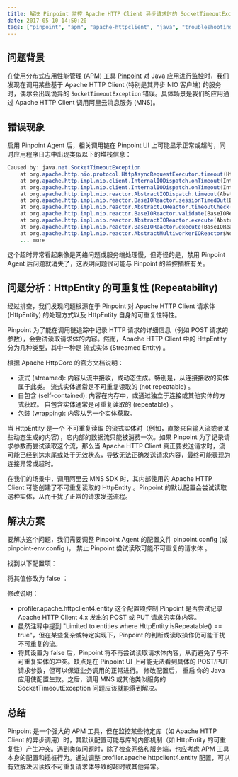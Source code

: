 ```yaml
---
title: 解决 Pinpoint 监控 Apache HTTP Client 异步请求时的 SocketTimeoutException 问题
date: 2017-05-10 14:50:20
tags: ["pinpoint", "apm", "apache-httpclient", "java", "troubleshooting", "mns"]
---
```


## 问题背景

在使用分布式应用性能管理 (APM) 工具 [Pinpoint](https://github.com/pinpoint-apm/pinpoint) 对 Java 应用进行监控时，我们发现在调用某些基于 Apache HTTP Client (特别是其异步 NIO 客户端) 的服务时，偶尔会出现诡异的 `SocketTimeoutException` 错误。具体场景是我们的应用通过 Apache HTTP Client 调用阿里云消息服务 (MNS)。

## 错误现象

启用 Pinpoint Agent 后，相关调用链在 Pinpoint UI 上可能显示正常或超时，同时应用程序日志中出现类似以下的堆栈信息：

```java
Caused by: java.net.SocketTimeoutException
	at org.apache.http.nio.protocol.HttpAsyncRequestExecutor.timeout(HttpAsyncRequestExecutor.java:351)
	at org.apache.http.impl.nio.client.InternalIODispatch.onTimeout(InternalIODispatch.java:92)
	at org.apache.http.impl.nio.client.InternalIODispatch.onTimeout(InternalIODispatch.java:39)
	at org.apache.http.impl.nio.reactor.AbstractIODispatch.timeout(AbstractIODispatch.java:177)
	at org.apache.http.impl.nio.reactor.BaseIOReactor.sessionTimedOut(BaseIOReactor.java:265)
	at org.apache.http.impl.nio.reactor.AbstractIOReactor.timeoutCheck(AbstractIOReactor.java:494)
	at org.apache.http.impl.nio.reactor.BaseIOReactor.validate(BaseIOReactor.java:215)
	at org.apache.http.impl.nio.reactor.AbstractIOReactor.execute(AbstractIOReactor.java:282)
	at org.apache.http.impl.nio.reactor.BaseIOReactor.execute(BaseIOReactor.java:106)
	at org.apache.http.impl.nio.reactor.AbstractMultiworkerIOReactor$Worker.run(AbstractMultiworkerIOReactor.java:590)
	... more
```

这个超时异常看起来像是网络问题或服务端处理慢，但奇怪的是，禁用 Pinpoint Agent 后问题就消失了，这表明问题很可能与 Pinpoint 的监控插桩有关。

## 问题分析：HttpEntity 的可重复性 (Repeatability)
经过排查，我们发现问题根源在于 Pinpoint 对 Apache HTTP Client 请求体 (HttpEntity) 的处理方式以及 HttpEntity 自身的可重复性特性。

Pinpoint 为了能在调用链追踪中记录 HTTP 请求的详细信息（例如 POST 请求的参数），会尝试读取请求体的内容。然而，Apache HTTP Client 中的 HttpEntity 分为几种类型，其中一种是 流式实体 (Streamed Entity) 。

根据 Apache HttpCore 的官方文档说明：

- 流式 (streamed): 内容从流中接收，或动态生成。特别是，从连接接收的实体属于此类。 流式实体通常是不可重复读取的 (not repeatable) 。
- 自包含 (self-contained): 内容在内存中，或通过独立于连接或其他实体的方式获取。 自包含实体通常是可重复读取的 (repeatable) 。
- 包装 (wrapping): 内容从另一个实体获取。

当 HttpEntity 是一个 不可重复读取 的流式实体时（例如，直接来自输入流或者某些动态生成的内容），它内部的数据流只能被消费一次。如果 Pinpoint 为了记录请求参数而尝试读取这个流，那么当 Apache HTTP Client 真正要发送请求时，流可能已经到达末尾或处于无效状态，导致无法正确发送请求内容，最终可能表现为连接异常或超时。

在我们的场景中，调用阿里云 MNS SDK 时，其内部使用的 Apache HTTP Client 可能创建了不可重复读取的 HttpEntity 。Pinpoint 的默认配置会尝试读取这种实体，从而干扰了正常的请求发送流程。

## 解决方案
要解决这个问题，我们需要调整 Pinpoint Agent 的配置文件 pinpoint.config (或 pinpoint-env.config )， 禁止 Pinpoint 尝试读取可能不可重复的请求体 。

找到以下配置项：

将其值修改为 false ：

修改说明：

- profiler.apache.httpclient4.entity 这个配置项控制 Pinpoint 是否尝试记录 Apache HTTP Client 4.x 发出的 POST 或 PUT 请求的实体内容。
- 虽然注释中提到 "Limited to entities where HttpEntity.isRepeatable() == true"，但在某些复杂或特定实现下，Pinpoint 的判断或读取操作仍可能干扰不可重复的流。
- 将其设置为 false 后，Pinpoint 将不再尝试读取请求体内容，从而避免了与不可重复实体的冲突。缺点是在 Pinpoint UI 上可能无法看到具体的 POST/PUT 请求参数，但可以保证业务调用的正常进行。
修改配置后， 重启 你的 Java 应用使配置生效。之后，调用 MNS 或其他类似服务的 SocketTimeoutException 问题应该就能得到解决。

## 总结
Pinpoint 是一个强大的 APM 工具，但在监控某些特定库（如 Apache HTTP Client 的异步调用）时，其默认配置可能与库的内部机制（如 HttpEntity 的可重复性）产生冲突。遇到类似问题时，除了检查网络和服务端，也应考虑 APM 工具本身的配置和插桩行为。通过调整 profiler.apache.httpclient4.entity 配置，可以有效解决因读取不可重复请求体导致的超时或其他异常。

